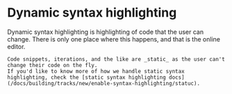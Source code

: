 # Dynamic syntax highlighting

Dynamic syntax highlighting is highlighting of code that the user can change.
There is only one place where this happens, and that is the online editor.

```exercism/note
Code snippets, iterations, and the like are _static_ as the user can't change their code on the fly.
If you'd like to know more of how we handle static syntax highlighting, check the [static syntax highlighting docs](/docs/building/tracks/new/enable-syntax-highlighting/statuc).
```
